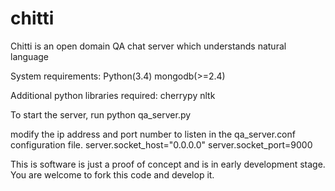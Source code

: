 # chitti
Chitti is an open domain QA chat server which understands natural language

System requirements:
Python(3.4)
mongodb(>=2.4)

Additional python libraries required:
cherrypy
nltk

To start the server, run
python qa_server.py

modify the ip address and port number to listen in the qa_server.conf configuration file.
server.socket_host="0.0.0.0"
server.socket_port=9000

This is software is just a proof of concept and is in early development stage.
You are welcome to fork this code and develop it.
